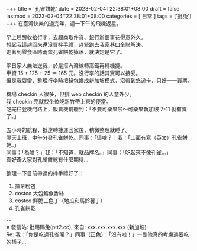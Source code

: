 +++
title = '孔雀餅乾'
date = 2023-02-04T22:38:01+08:00
draft = false
lastmod = 2023-02-04T22:38:01+08:00
categories = ['日常']
tags = ['批兔']
+++
在臺灣快樂的過完年，週一下午的飛機返星。<br>
<br>
早上睡醒收拾行李，去超商取件貨、銀行辦個事花得意外久。<br>
想起我這趟回來還沒買拌手禮，趕緊跑去我家巷口全聯解決。<br>
走著到零食區時兩盒孔雀餅乾掉落，就決定是它了。<br>
<br>
平日家人無法送我，於是搭內灣線轉高鐵再轉機捷。<br>
車資 15 + 125 + 25 ＝ 165 元。沒行李的話其實可以接受。<br>
但是我耍雷，整理行李時把錢包換成新加坡模式，沒帶到悠遊卡，只好一一買票。<br>
<br>
機場 checkin 人很多，但排 web checkin 的人意外少。<br>
我 checkin 完就找坐位吃新竹帶上來的便當。<br>
吃完往登機門路上，販賣機前聽到：「不要可樂果啦～可樂果新加坡 7-11 就有賣了。」<br>
<br>
五小時的航程，抵達轉捷運回家後，稍微整理就睡了。<br>
隔天上班，中午分發孔雀餅乾。同事：「這啥？」我：「上面有寫（英文）孔雀餅乾。」<br>
同事：「為啥？」我：「不知道，就品牌名。」同事：「吃起來不像孔雀…」<br>
真好奇大家對孔雀餅乾有什麼期待…<br>
<br>
整理一下目前帶過的拌手禮好了：<br>
1. 擂茶粉包<br>
2. costco 大包鱈魚香絲<br>
3. costco 鮮脆三色丁（地瓜和馬鈴薯丁）<br>
4. 孔雀餅乾<br>

--<br>
※ 發信站: 批踢踢兔(ptt2.cc), 來自: xxx.xxx.xxx.xxx (新加坡)<br>
Re: 我：「你是吃過孔雀暱？」同事（正色）：「沒有啦！」一副他真的考慮過要吃的樣子…<br>
